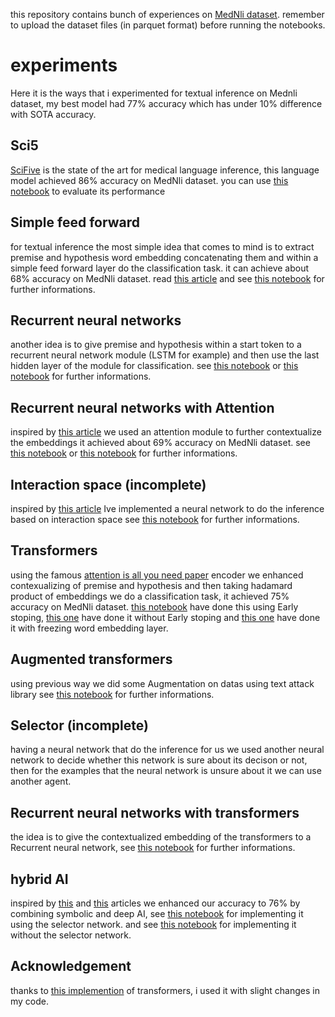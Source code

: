 this repository contains bunch of experiences on [MedNli dataset](https://paperswithcode.com/dataset/mednli).
remember to upload the dataset files (in parquet format) before running the notebooks.

# experiments
Here it is the ways that i experimented for textual inference on Mednli dataset, my best model had 77% accuracy which has under 10% difference with SOTA accuracy.
## Sci5
[SciFive](https://github.com/justinphan3110/SciFive) is the state of the art for medical language inference, this language model achieved 86% accuracy on MedNli dataset.
you can use [this notebook](https://github.com/Mehrdadghassabi/Mednli_experiments/blob/main/Sci5/Untitled63.ipynb) to evaluate its performance

## Simple feed forward
for textual inference the most simple idea that comes to mind is to extract premise and hypothesis word embedding concatenating them and within a simple feed forward layer do the classification task.
it can achieve about 68% accuracy on MedNli dataset.
read [this article](https://aclanthology.org/D15-1075/) and
see [this notebook](https://github.com/Mehrdadghassabi/Mednli_experiments/blob/main/Simple_feed_forward/Notebooks/Untitled59.ipynb) for further informations.

## Recurrent neural networks
another idea is to give premise and hypothesis within a start token to a recurrent neural network module (LSTM for example) and then use the last hidden layer of the module
for classification.
see [this notebook](https://github.com/Mehrdadghassabi/Mednli_experiments/blob/main/Recurrent_NN/Notebooks/Untitled64.ipynb) or
[this notebook](https://github.com/Mehrdadghassabi/Mednli_experiments/blob/main/Recurrent_NN/Notebooks/Untitled65.ipynb)
for further informations.

## Recurrent neural networks with Attention
inspired by [this article](https://arxiv.org/pdf/1509.06664) we used an attention module to further contextualize the embeddings it achieved about 69% accuracy on MedNli dataset.
see [this notebook](https://github.com/Mehrdadghassabi/Mednli_experiments/blob/main/Recurrent_NN_with_Attention/Notebooks/Untitled66.ipynb)
or [this notebook](https://github.com/Mehrdadghassabi/Mednli_experiments/blob/main/Recurrent_NN_with_Attention/Notebooks/Untitled67.ipynb)
for further informations.

## Interaction space (incomplete)
inspired by [this article](https://arxiv.org/abs/1802.03198) Ive implemented a neural network to do the inference based on interaction space
see [this notebook](https://github.com/Mehrdadghassabi/Mednli_experiments/blob/main/Interaction_space/Untitled71.ipynb) for further informations.

## Transformers
using the famous [attention is all you need paper](https://arxiv.org/abs/1706.03762) encoder we enhanced contexualizing of premise and hypothesis and then
taking hadamard product of embeddings we do a classification task, it achieved 75% accuracy on MedNli dataset.
[this notebook](https://github.com/Mehrdadghassabi/Mednli_experiments/blob/main/Transformers/Notebooks/Untitled68.ipynb) have done this using Early stoping,
[this one](https://github.com/Mehrdadghassabi/Mednli_experiments/blob/main/Transformers/Notebooks/Untitled70.ipynb) have done it without Early stoping
and [this one](https://github.com/Mehrdadghassabi/Mednli_experiments/blob/main/Transformers/Notebooks/Untitled62.ipynb) have done it with freezing word embedding layer.

## Augmented transformers
using previous way we did some Augmentation on datas using text attack library see [this notebook](https://github.com/Mehrdadghassabi/Mednli_experiments/blob/main/Augmented_transformers/Untitled76.ipynb) for further informations.

## Selector (incomplete)
having a neural network that do the inference for us we used another neural network to decide whether this network is sure about its decison or not,
then for the examples that the neural network is unsure about it we can use another agent.

## Recurrent neural networks with transformers
the idea is to give the contextualized embedding of the transformers to a Recurrent neural network,
see [this notebook](https://github.com/Mehrdadghassabi/Mednli_experiments/blob/main/RNN_with_transformers/Untitled72.ipynb) for further informations.

## hybrid AI
inspired by [this](https://aclanthology.org/2020.coling-main.459/) and [this](https://www.igi-global.com/chapter/a-lexico-syntactic-semantic-approach-to-recognizing-textual-entailment/247903) articles we enhanced our accuracy to 76%
by combining symbolic and deep AI, 
see [this notebook](https://github.com/Mehrdadghassabi/Mednli_experiments/blob/main/Hybrid_AI/Untitled60.ipynb) for implementing it using the selector network.
and see [this notebook](https://github.com/Mehrdadghassabi/Mednli_experiments/blob/main/Hybrid_AI/Untitled61.ipynb) for implementing it without the selector network.

## Acknowledgement
thanks to [this implemention](https://github.com/ChrisBenka/transformers) of transformers, i used it with slight changes in my code.

